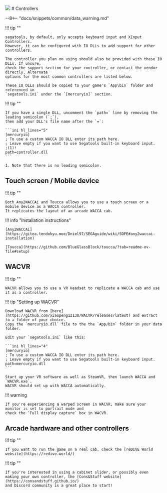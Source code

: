 <img class="header-logo" src="/img/sega/wacca/reverse/logo.webp">
# Controllers

--8<-- "docs/snippets/common/data_warning.md"

!!! tip ""

    segatools, by default, only accepts keyboard input and XInput Controllers. 
    However, it can be configured with IO DLLs to add support for other controllers.

    The controller you plan on using should also be provided with these IO DLLs. If unsure,
    check the support section for your controller, or contact the vendor directly. Alternate
    options for the most common controllers are listed below.

    These IO DLLs should be copied to your game's `App\bin` folder and referenced in
    `segatools.ini` under the `[mercuryio]` section.
    
!!! tip ""

    If you have a single DLL, uncomment the `path=` line by removing the leading semicolon (`;`),
    then add your DLL's file name after the `=`:

    ```ini hl_lines="5"
    [mercuryio]
    ; To use a custom WACCA IO DLL enter its path here.
    ; Leave empty if you want to use Segatools built-in keyboard input.
    ;(1)!
    path=controller.dll
    ```

    1. Note that there is no leading semicolon.

## Touch screen / Mobile device

!!! tip ""

    Both Any2WACCAi and Toucca allows you to use a touch screen or a mobile device as a WACCA controller.
    It replicates the layout of an arcade WACCA cab.

!!! info "Installation instructions"

	[Any2WACCAi](https://gitea.tendokyu.moe/Dniel97/SEGAguide/wiki/SDFE#any2waccai-installation)

    [Toucca](https://github.com/BlueGlassBlock/toucca/?tab=readme-ov-file#setup)

## WACVR

!!! tip ""

    WACVR allows you to use a VR Headset to replicate a WACCA cab and use it as a controller.

!!! tip "Setting up WACVR"

    Download WACVR from [here](https://github.com/xiaopeng12138/WACVR/releases/latest) and extract to a folder of your choice.
    Copy the `mercuryio.dll` file to the the `App/bin` folder in your data folder.

    Edit your `segatools.ini` like this:

    ```ini hl_lines="4"
    [mercuryio]
    ; To use a custom WACCA IO DLL enter its path here.
    ; Leave empty if you want to use Segatools built-in keyboard input.
    path=mercuryio.dll
    ```

    Start up your VR software as well as SteamVR, then launch WACCA and `WACVR.exe`.
    WACVR should set up with WACCA automatically.

!!! warning

    If you're experiencing a warped screen in WACVR, make sure your monitor is set to portrait mode and 
    check the `Full display capture` box in WACVR.

## Arcade hardware and other controllers

!!! tip ""

    If you want to run the game on a real cab, check the [reDIVE World website](https://redive.world/)

!!! tip ""

    If you're interested in using a cabinet slider, or possibly even
    making your own controller, the [Cons&Stuff website](https://consandstuff.github.io/)
    and Discord community is a great place to start!